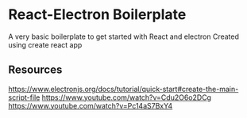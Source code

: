 # React-Electron Boilerplate

A very basic boilerplate to get started with React and electron
Created using create react app

## Resources

https://www.electronjs.org/docs/tutorial/quick-start#create-the-main-script-file
https://www.youtube.com/watch?v=Cdu2O6o2DCg
https://www.youtube.com/watch?v=Pc14aS7BxY4
